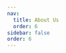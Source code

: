 ```yaml
---
nav:
  title: About Us
  order: 6
sidebar: false
order: 6
---
```





<AboutUs></AboutUs>

<IndexFooter></IndexFooter>
